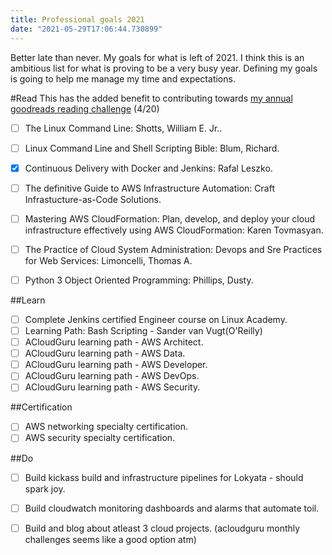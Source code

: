 ```yaml
---
title: Professional goals 2021
date: "2021-05-29T17:06:44.730899"
---
```


Better late than never. My goals for what is left of 2021. I think this is an ambitious list for what is proving to be a very busy year. Defining my goals is going to help me manage my time and expectations.

#Read
This has the added benefit to contributing towards [my annual goodreads reading challenge](https://www.goodreads.com/user_challenges/28524825 "Jojin's 2021 goodreads reading challenge") (4/20)
- [ ] The Linux Command Line: Shotts, William E. Jr..
- [ ] Linux Command Line and Shell Scripting Bible: Blum, Richard.
- [X] Continuous Delivery with Docker and Jenkins: Rafal Leszko.
- [ ] The definitive Guide to AWS Infrastructure Automation: Craft Infrastucture-as-Code Solutions.
- [ ] Mastering AWS CloudFormation: Plan, develop, and deploy your cloud infrastructure effectively using AWS CloudFormation: Karen Tovmasyan.
- [ ] The Practice of Cloud System Administration: Devops and Sre Practices for Web Services: Limoncelli, Thomas A.
- [ ] Python 3 Object Oriented Programming: Phillips, Dusty.


##Learn
- [ ] Complete Jenkins certified Engineer course on Linux Academy.
- [ ] Learning Path: Bash Scripting - Sander van Vugt(O'Reilly)
- [ ] ACloudGuru learning path - AWS Architect.
- [ ] ACloudGuru learning path - AWS Data.
- [ ] ACloudGuru learning path - AWS Developer.
- [ ] ACloudGuru learning path - AWS DevOps.
- [ ] ACloudGuru learning path - AWS Security.

##Certification
- [ ] AWS networking specialty certification.
- [ ] AWS security specialty certification.

##Do
- [ ] Build kickass build and infrastructure pipelines for Lokyata - should spark joy.
- [ ] Build cloudwatch monitoring dashboards and alarms that automate toil.
- [ ] Build and blog about atleast 3 cloud projects. (acloudguru monthly challenges seems like a good option atm)








